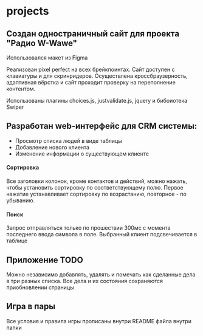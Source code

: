 # projects


## Создан одностраничный сайт для проекта "Радио W-Wawe"

Использовался макет из Figma

Реализован pixel perfect на всех брейкпоинтах. Сайт доступен с клавиатуры и для скринридеров.
Осуществлена кроссбраузерность, адаптивная вёрстка и сайт проходит проверку на переполнение контентом.

Использованы плагины choices.js, justvalidate.js, jquery и бибоиотека Swiper



## Разработан web-интерфейс для CRM системы:
* Просмотр списка людей в виде таблицы
* Добавление нового клиента
* Изменение информации о существующем клиенте

#### Сортировка
Все заголовки колонок, кроме контактов и действий, можно нажать, чтобы установить сортировку по соответствующему полю. Первое нажатие устанавливает сортировку по возрастанию, повторное - по убыванию.

#### Поиск
Запрос отправляться только по прошествии 300мс с момента последнего ввода символа в поле. Выбранный клиент подсвечивается в таблице


## Приложение TODO
Можно независимо добавлять, удалять и помечать как сделанные дела в три разных списка. Все дела и их состояния сохраняются приобновлении страницы


## Игра в пары
Все условия и правила игры прописаны внутри README файла внутри папки
